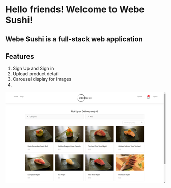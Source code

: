# Hello friends! Welcome to Webe Sushi! 
## Webe Sushi is a full-stack web application

## Features
1. Sign Up and Sign in 
2. Upload product detail
3. Carousel display for images
4. 

![homepage](/client/src/components/images/ss.png)